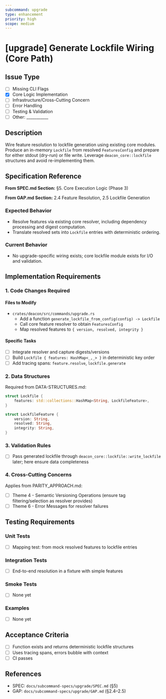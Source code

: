 ```yaml
---
subcommand: upgrade
type: enhancement
priority: high
scope: medium
---
```


# [upgrade] Generate Lockfile Wiring (Core Path)

## Issue Type
- [ ] Missing CLI Flags
- [x] Core Logic Implementation
- [ ] Infrastructure/Cross-Cutting Concern
- [ ] Error Handling
- [ ] Testing & Validation
- [ ] Other: ___________

## Description
Wire feature resolution to lockfile generation using existing core modules. Produce an in-memory `Lockfile` from resolved `FeaturesConfig` and prepare for either stdout (dry-run) or file write. Leverage `deacon_core::lockfile` structures and avoid re-implementing them.

## Specification Reference

**From SPEC.md Section:** §5. Core Execution Logic (Phase 3)

**From GAP.md Section:** 2.4 Feature Resolution, 2.5 Lockfile Generation

### Expected Behavior
- Resolve features via existing core resolver, including dependency processing and digest computation.
- Translate resolved sets into `Lockfile` entries with deterministic ordering.

### Current Behavior
- No upgrade-specific wiring exists; core lockfile module exists for I/O and validation.

## Implementation Requirements

### 1. Code Changes Required

#### Files to Modify
- `crates/deacon/src/commands/upgrade.rs`
  - Add a function `generate_lockfile_from_config(config) -> Lockfile`
  - Call core feature resolver to obtain `FeaturesConfig`
  - Map resolved features to `{ version, resolved, integrity }`

#### Specific Tasks
- [ ] Integrate resolver and capture digests/versions
- [ ] Build `Lockfile { features: HashMap<_,_> }` in deterministic key order
- [ ] Add tracing spans: `feature.resolve`, `lockfile.generate`

### 2. Data Structures

Required from DATA-STRUCTURES.md:
```rust
struct Lockfile {
    features: std::collections::HashMap<String, LockfileFeature>,
}

struct LockfileFeature {
    version: String,
    resolved: String,
    integrity: String,
}
```

### 3. Validation Rules
- [ ] Pass generated lockfile through `deacon_core::lockfile::write_lockfile` later; here ensure data completeness

### 4. Cross-Cutting Concerns

Applies from PARITY_APPROACH.md:
- [ ] Theme 4 - Semantic Versioning Operations (ensure tag filtering/selection as resolver provides)
- [ ] Theme 6 - Error Messages for resolver failures

## Testing Requirements

### Unit Tests
- [ ] Mapping test: from mock resolved features to lockfile entries

### Integration Tests
- [ ] End-to-end resolution in a fixture with simple features

### Smoke Tests
- [ ] None yet

### Examples
- [ ] None yet

## Acceptance Criteria
- [ ] Function exists and returns deterministic lockfile structures
- [ ] Uses tracing spans, errors bubble with context
- [ ] CI passes

## References
- SPEC: `docs/subcommand-specs/upgrade/SPEC.md` (§5)
- GAP: `docs/subcommand-specs/upgrade/GAP.md` (§2.4–2.5)
